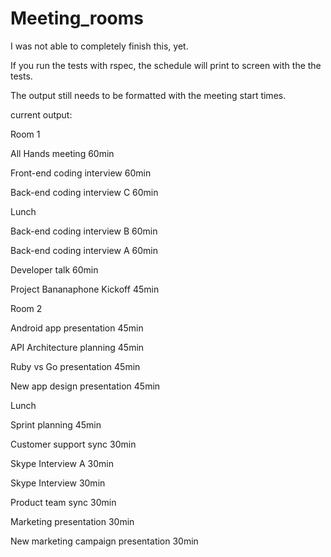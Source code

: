 # Meeting_rooms

I was not able to completely finish this, yet.

If you run the tests with rspec, the schedule will print to screen with the the tests.

The output still needs to be formatted with the meeting start times.

current output:

Room 1

All Hands meeting 60min

Front-end coding interview 60min

Back-end coding interview C 60min

Lunch

Back-end coding interview B 60min

Back-end coding interview A 60min

Developer talk 60min

Project Bananaphone Kickoff 45min

Room 2

Android app presentation 45min

API Architecture planning 45min

Ruby vs Go presentation 45min

New app design presentation 45min

Lunch

Sprint planning 45min

Customer support sync 30min

Skype Interview A 30min

Skype Interview 30min

Product team sync 30min

Marketing presentation 30min

New marketing campaign presentation 30min
